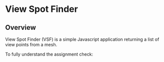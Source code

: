 # View Spot Finder

## Overview

View Spot Finder (VSF) is a simple Javascript application returning a list of view points from a mesh.

To fully understand the assignment check: 
